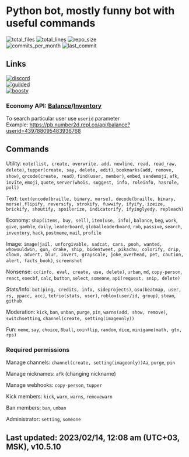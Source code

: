 # Python bot, mostly funny bot with useful commands

![total_files](https://img.shields.io/github/directory-file-count/1randomguyspecial/pythonbot?label=total%20files) ![total_lines](https://img.shields.io/tokei/lines/github/1randomguyspecial/pythonbot) ![repo_size](https://img.shields.io/github/repo-size/1randomguyspecial/pythonbot) \
![commits_per_month](https://img.shields.io/github/commit-activity/m/1randomguyspecial/pythonbot)  ![last_commit](https://img.shields.io/github/last-commit/1randomguyspecial/pythonbot/main)

## Links

[![discord](https://img.shields.io/discord/910131051320475648?color=5865F2&label=Support%20server&logo=discord&logoColor=white)](https://discord.gg/jRK82RNx73) \
[![guilded](https://img.shields.io/badge/Guilded%20Support%20server-keNWeOPp-yellow)](https://www.guilded.gg/i/keNWeOPp?cid=bec0dc7b-4b97-41c7-aaa4-513d3e53f5e7&intent=chat) \
[![boosty](https://img.shields.io/badge/Support%20me%20on-Boosty!-orange)](https://boosty.to/number1)

### Economy API: [Balance](https://pb.number2d.repl.co/api/balance)/[Inventory](https://pb.number2d.repl.co/api/inventory)

To search particular user use `userid` parameter \
Example: <https://pb.number2d.repl.co/api/balance?userid=439788095483936768>

## Commands

Utility: `note(list, create, overwrite, add, newline, read, read_raw, delete)`, `tupper(create, say, delete, edit)`, `bookmarks(add, remove, show)`, `qrcode(create, read)`, `find(user, member)`, `embed`, `sendemoji`, `afk`, `invite`, `emoji`, `quote`, `server(whois, suggest, info, roleinfo, hasrole, poll)`

Text: `text(encode(braille, binary, morse), decode(braille, binary, morse),flipify, reversify, strokify, fuwwify, ifyify, izeize, brickify, shoutify, spoilerize, indicatorify, ifyinglyedy, repleach)`

Economy: `shop(items, buy, sell)`, `item(use, info)`, `balance`, `beg`, `work`, `give`, `gamble`, `daily`, `leaderboard`, `globalleaderboard`, `rob`, `passive`, `search`, `inventory`, `hack`, `postmeme`, `mail`, `profile`

Image: `image(jail, unforgivable, sadcat, cars, pooh, wanted, whowouldwin, gun, drake, ship, bidentweet, pikachu, colorify, drip, clown, advert, blur, invert, grayscale, joke_overhead, pet, caution, alert, facts_book)`, `screenshot`

Nonsense: `cc(info, eval, create, use, delete)`, `urban`, `md`, `copy-person`, `react`, `execbf`, `calc`, `button`, `select`, `someone`, `api(request, snip, delete)`

Stats/Info: `bot(ping, credits, info, sideprojects)`, `osu(beatmap, user, rs, ppacc, acc)`, `tetrio(stats, user)`, `roblox(user/id, group)`, `steam`, `github`

Moderation: `kick`, `ban`, `unban`, `purge`, `pin`, `warns(add, show, remove)`, `switchsetting`, `channel(create, setting(imageonly))`

Fun: `meme`, `say`, `choice`, `8ball`, `coinflip`, `random`, `dice`, `minigame(math, gtn, rps)`

### Required permissions

Manage channels: `channel(create, setting(imageonly))Aa`, `purge`, `pin`

Manage nicknames: `afk` (changing nickname)

Manage webhooks: `copy-person`, `tupper`

Kick members: `kick`, `warn`, `warns`, `removewarn`

Ban members: `ban`, `unban`

Administrator: `setting`, `someone`

## Last updated: 2023/02/14, 12:08 am (UTC+03, MSK), v10.5.10
